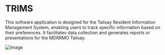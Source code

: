 # TRIMS

<p>This software application is designed for the Talisay Resident Information Management System, enabling users to track specific information based on their preferences. It facilitates data collection and generates reports or presentations for the MDRRMO Talisay.</p>

![Image](https://github.com/user-attachments/assets/f0912b41-7db4-49ce-94ab-c859d29bde3a)
